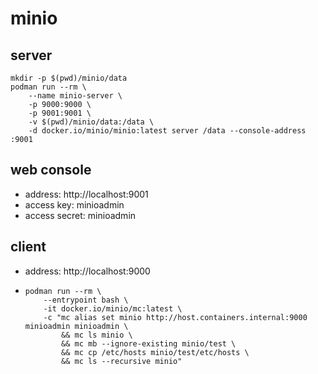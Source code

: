 # minio

## server

```shell
mkdir -p $(pwd)/minio/data
podman run --rm \
    --name minio-server \
    -p 9000:9000 \
    -p 9001:9001 \
    -v $(pwd)/minio/data:/data \
    -d docker.io/minio/minio:latest server /data --console-address :9001
```

## web console

* address: http://localhost:9001
* access key: minioadmin
* access secret: minioadmin

## client

* address: http://localhost:9000
* ```shell
  podman run --rm \
      --entrypoint bash \
      -it docker.io/minio/mc:latest \
      -c "mc alias set minio http://host.containers.internal:9000 minioadmin minioadmin \
          && mc ls minio \
          && mc mb --ignore-existing minio/test \
          && mc cp /etc/hosts minio/test/etc/hosts \
          && mc ls --recursive minio"
  ```